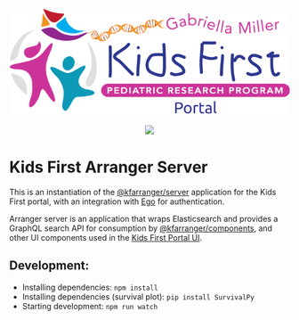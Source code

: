 <p align="center">
  <img src="docs/portal_logo.png" alt="Kids First Portal">
</p>
<p align="center">
  <a href="https://github.com/kids-first/kf-arranger/blob/master/LICENSE"><img src="https://img.shields.io/github/license/kids-first/kf-arranger.svg?style=for-the-badge"></a>
</p>

# Kids First Arranger Server

This is an instantiation of the [@kfarranger/server](https://github.com/kids-first/arranger/tree/master/modules/server) application for the Kids First portal, with an integration with [Ego](https://github.com/overture-stack/ego) for authentication.

Arranger server is an application that wraps Elasticsearch and provides a GraphQL search API for consumption by [@kfarranger/components](https://github.com/kids-first/arranger/tree/master/modules/components), and other UI components used in the [Kids First Portal UI](https://github.com/kids-first/kf-portal-ui).

## Development:

* Installing dependencies: `npm install`
* Installing dependencies (survival plot): `pip install SurvivalPy`
* Starting development: `npm run watch`
